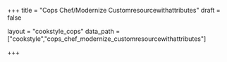 +++
title = "Cops Chef/Modernize Customresourcewithattributes"
draft = false

layout = "cookstyle_cops"
data_path = ["cookstyle","cops_chef_modernize_customresourcewithattributes"]

+++

<!-- The content of this page is automatically generated from the
cops_chef_modernize_customresourcewithattributes.yml file in github.com/chef/cookstyle/docs-chef-io/data/cookstyle. -->
